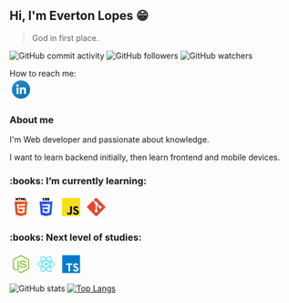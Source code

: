## Hi, I'm Everton Lopes :grin:
> God in first place.

![GitHub commit activity](https://img.shields.io/github/commit-activity/m/EvertonLopes/EvertonLopes?logo=github&style=flat-square)
![GitHub followers](https://img.shields.io/github/followers/EvertonLopes?logo=github&style=flat-square)
![GitHub watchers](https://img.shields.io/github/watchers/EvertonLopes/EvertonLopes?logo=github&style=flat-square)

How to reach me:  
<img src="./img/linkedin.png" alt="LinkedIn" style="vertical-align:top; margin:4px">[](https://www.linkedin.com/in/everton-lopes-costa)

### About me
I'm Web developer and passionate about knowledge.

I want to learn backend initially, then learn frontend and mobile devices.

<H3> :books: I’m currently learning:</H3>
<p>
  <img src="./img/html.png" alt="HTML" style="vertical-align:top; margin:4px">
  <img src="./img/css.png" alt="CSS" style="vertical-align:top; margin:4px">
  <img src="./img/javascript.png" alt="Javascript" style="vertical-align:top; margin:4px">
  <img src="./img/git.png" alt="Git" style="vertical-align:top; margin:4px">
</p>

<H3> :books: Next level of studies:</H3>
<p>
  <img src="./img/nodejs.png" alt="nodejs.png" style="vertical-align:top; margin:4px">
  <img src="./img/react.png" alt="React" style="vertical-align:top; margin:4px">
<img src="./img/typescript.png" alt="Typescript" style="vertical-align:top; margin:4px">
</p>

![GitHub stats](https://github-readme-stats.vercel.app/api?username=EvertonLopes&show_icons=true&theme=tokyonight)
[![Top Langs](https://github-readme-stats.vercel.app/api/top-langs/?username=EvertonLopes&layout=compact&theme=tokyonight)](https://github.com/anuraghazra/github-readme-stats)
